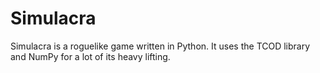 # Simulacra

Simulacra is a roguelike game written in Python. It uses the TCOD library and NumPy for a lot of its heavy lifting.
